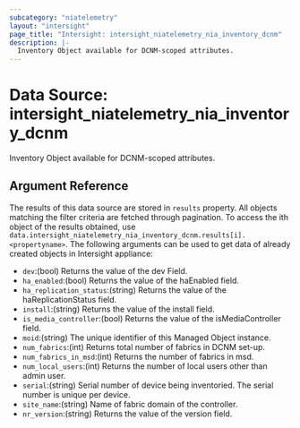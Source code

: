 ```yaml
---
subcategory: "niatelemetry"
layout: "intersight"
page_title: "Intersight: intersight_niatelemetry_nia_inventory_dcnm"
description: |-
  Inventory Object available for DCNM-scoped attributes.
---
```


# Data Source: intersight_niatelemetry_nia_inventory_dcnm
Inventory Object available for DCNM-scoped attributes.
## Argument Reference
The results of this data source are stored in `results` property.
All objects matching the filter criteria are fetched through pagination.
To access the ith object of the results obtained, use `data.intersight_niatelemetry_nia_inventory_dcnm.results[i].<propertyname>`.
The following arguments can be used to get data of already created objects in Intersight appliance:
* `dev`:(bool) Returns the value of the dev Field. 
* `ha_enabled`:(bool) Returns the value of the haEnabled field. 
* `ha_replication_status`:(string) Returns the value of the haReplicationStatus field. 
* `install`:(string) Returns the value of the install field. 
* `is_media_controller`:(bool) Returns the value of the isMediaController field. 
* `moid`:(string) The unique identifier of this Managed Object instance. 
* `num_fabrics`:(int) Returns total number of fabrics in DCNM set-up. 
* `num_fabrics_in_msd`:(int) Returns the number of fabrics in msd. 
* `num_local_users`:(int) Returns the number of local users other than admin user. 
* `serial`:(string) Serial number of device being inventoried. The serial number is unique per device. 
* `site_name`:(string) Name of fabric domain of the controller. 
* `nr_version`:(string) Returns the value of the version field. 
 